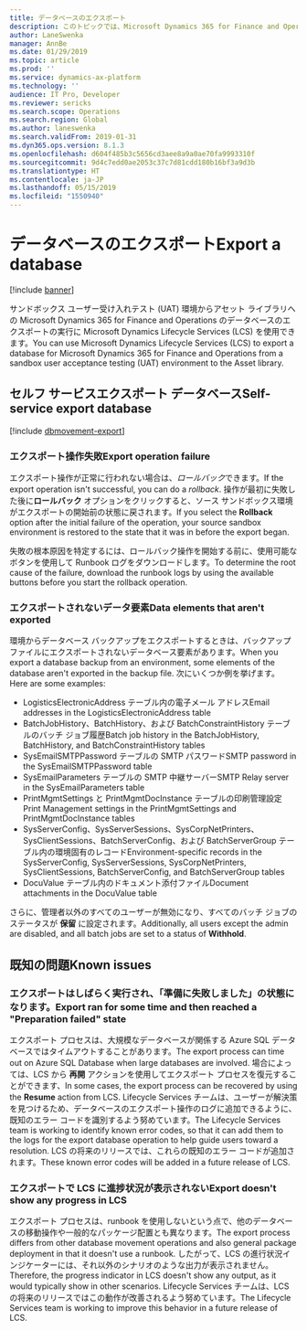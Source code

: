 ```yaml
---
title: データベースのエクスポート
description: このトピックでは、Microsoft Dynamics 365 for Finance and Operations のデータベースをエクスポートする方法について説明します。
author: LaneSwenka
manager: AnnBe
ms.date: 01/29/2019
ms.topic: article
ms.prod: ''
ms.service: dynamics-ax-platform
ms.technology: ''
audience: IT Pro, Developer
ms.reviewer: sericks
ms.search.scope: Operations
ms.search.region: Global
ms.author: laneswenka
ms.search.validFrom: 2019-01-31
ms.dyn365.ops.version: 8.1.3
ms.openlocfilehash: d604f485b3c5656cd3aee8a9a0ae70fa9993310f
ms.sourcegitcommit: 9d4c7edd0ae2053c37c7d81cdd180b16bf3a9d3b
ms.translationtype: HT
ms.contentlocale: ja-JP
ms.lasthandoff: 05/15/2019
ms.locfileid: "1550940"
---
```

# <a name="export-a-database"></a><span data-ttu-id="b7f10-103">データベースのエクスポート</span><span class="sxs-lookup"><span data-stu-id="b7f10-103">Export a database</span></span>

[!include [banner](../includes/banner.md)]

<span data-ttu-id="b7f10-104">サンドボックス ユーザー受け入れテスト (UAT) 環境からアセット ライブラリへの Microsoft Dynamics 365 for Finance and Operations のデータベースのエクスポートの実行に Microsoft Dynamics Lifecycle Services (LCS) を使用できます。</span><span class="sxs-lookup"><span data-stu-id="b7f10-104">You can use Microsoft Dynamics Lifecycle Services (LCS) to export a database for Microsoft Dynamics 365 for Finance and Operations from a sandbox user acceptance testing (UAT) environment to the Asset library.</span></span>

## <a name="self-service-export-database"></a><span data-ttu-id="b7f10-105">セルフ サービスエクスポート データベース</span><span class="sxs-lookup"><span data-stu-id="b7f10-105">Self-service export database</span></span>

[!include [dbmovement-export](../includes/dbmovement-export.md)]

### <a name="export-operation-failure"></a><span data-ttu-id="b7f10-106">エクスポート操作失敗</span><span class="sxs-lookup"><span data-stu-id="b7f10-106">Export operation failure</span></span>

<span data-ttu-id="b7f10-107">エクスポート操作が正常に行われない場合は、*ロールバック*できます。</span><span class="sxs-lookup"><span data-stu-id="b7f10-107">If the export operation isn't successful, you can do a *rollback*.</span></span> <span data-ttu-id="b7f10-108">操作が最初に失敗した後に**ロールバック** オプションをクリックすると、ソース サンドボックス環境がエクスポートの開始前の状態に戻されます。</span><span class="sxs-lookup"><span data-stu-id="b7f10-108">If you select the **Rollback** option after the initial failure of the operation, your source sandbox environment is restored to the state that it was in before the export began.</span></span>

<span data-ttu-id="b7f10-109">失敗の根本原因を特定するには、ロールバック操作を開始する前に、使用可能なボタンを使用して Runbook ログをダウンロードします。</span><span class="sxs-lookup"><span data-stu-id="b7f10-109">To determine the root cause of the failure, download the runbook logs by using the available buttons before you start the rollback operation.</span></span>

### <a name="data-elements-that-arent-exported"></a><span data-ttu-id="b7f10-110">エクスポートされないデータ要素</span><span class="sxs-lookup"><span data-stu-id="b7f10-110">Data elements that aren't exported</span></span>

<span data-ttu-id="b7f10-111">環境からデータベース バックアップをエクスポートするときは、バックアップ ファイルにエクスポートされないデータベース要素があります。</span><span class="sxs-lookup"><span data-stu-id="b7f10-111">When you export a database backup from an environment, some elements of the database aren't exported in the backup file.</span></span> <span data-ttu-id="b7f10-112">次にいくつか例を挙げます。</span><span class="sxs-lookup"><span data-stu-id="b7f10-112">Here are some examples:</span></span>

* <span data-ttu-id="b7f10-113">LogisticsElectronicAddress テーブル内の電子メール アドレス</span><span class="sxs-lookup"><span data-stu-id="b7f10-113">Email addresses in the LogisticsElectronicAddress table</span></span>
* <span data-ttu-id="b7f10-114">BatchJobHistory、BatchHistory、および BatchConstraintHistory テーブルのバッチ ジョブ履歴</span><span class="sxs-lookup"><span data-stu-id="b7f10-114">Batch job history in the BatchJobHistory, BatchHistory, and BatchConstraintHistory tables</span></span>
* <span data-ttu-id="b7f10-115">SysEmailSMTPPassword テーブルの SMTP パスワード</span><span class="sxs-lookup"><span data-stu-id="b7f10-115">SMTP password in the SysEmailSMTPPassword table</span></span>
* <span data-ttu-id="b7f10-116">SysEmailParameters テーブルの SMTP 中継サーバー</span><span class="sxs-lookup"><span data-stu-id="b7f10-116">SMTP Relay server in the SysEmailParameters table</span></span>
* <span data-ttu-id="b7f10-117">PrintMgmtSettings と PrintMgmtDocInstance テーブルの印刷管理設定</span><span class="sxs-lookup"><span data-stu-id="b7f10-117">Print Management settings in the PrintMgmtSettings and PrintMgmtDocInstance tables</span></span>
* <span data-ttu-id="b7f10-118">SysServerConfig、SysServerSessions、SysCorpNetPrinters、SysClientSessions、BatchServerConfig、および BatchServerGroup テーブル内の環境固有のレコード</span><span class="sxs-lookup"><span data-stu-id="b7f10-118">Environment-specific records in the SysServerConfig, SysServerSessions, SysCorpNetPrinters, SysClientSessions, BatchServerConfig, and BatchServerGroup tables</span></span>
* <span data-ttu-id="b7f10-119">DocuValue テーブル内のドキュメント添付ファイル</span><span class="sxs-lookup"><span data-stu-id="b7f10-119">Document attachments in the DocuValue table</span></span>

<span data-ttu-id="b7f10-120">さらに、管理者以外のすべてのユーザーが無効になり、すべてのバッチ ジョブのステータスが **保留** に設定されます。</span><span class="sxs-lookup"><span data-stu-id="b7f10-120">Additionally, all users except the admin are disabled, and all batch jobs are set to a status of **Withhold**.</span></span>

## <a name="known-issues"></a><span data-ttu-id="b7f10-121">既知の問題</span><span class="sxs-lookup"><span data-stu-id="b7f10-121">Known issues</span></span>

### <a name="export-ran-for-some-time-and-then-reached-a-preparation-failed-state"></a><span data-ttu-id="b7f10-122">エクスポートはしばらく実行され、「準備に失敗しました」の状態になります。</span><span class="sxs-lookup"><span data-stu-id="b7f10-122">Export ran for some time and then reached a "Preparation failed" state</span></span>

<span data-ttu-id="b7f10-123">エクスポート プロセスは、大規模なデータベースが関係する Azure SQL データベースではタイムアウトすることがあります。</span><span class="sxs-lookup"><span data-stu-id="b7f10-123">The export process can time out on Azure SQL Database when large databases are involved.</span></span> <span data-ttu-id="b7f10-124">場合によっては、LCS から **再開** アクションを使用してエクスポート プロセスを復元することができます、</span><span class="sxs-lookup"><span data-stu-id="b7f10-124">In some cases, the export process can be recovered by using the **Resume** action from LCS.</span></span> <span data-ttu-id="b7f10-125">Lifecycle Services チームは、ユーザーが解決策を見つけるため、データベースのエクスポート操作のログに追加できるように、既知のエラー コードを識別するよう努めています。</span><span class="sxs-lookup"><span data-stu-id="b7f10-125">The Lifecycle Services team is working to identify known error codes, so that it can add them to the logs for the export database operation to help guide users toward a resolution.</span></span> <span data-ttu-id="b7f10-126">LCS の将来のリリースでは、これらの既知のエラー コードが追加されます。</span><span class="sxs-lookup"><span data-stu-id="b7f10-126">These known error codes will be added in a future release of LCS.</span></span>

### <a name="export-doesnt-show-any-progress-in-lcs"></a><span data-ttu-id="b7f10-127">エクスポートで LCS に進捗状況が表示されない</span><span class="sxs-lookup"><span data-stu-id="b7f10-127">Export doesn't show any progress in LCS</span></span>

<span data-ttu-id="b7f10-128">エクスポート プロセスは、runbook を使用しないという点で、他のデータベースの移動操作や一般的なパッケージ配置とも異なります。</span><span class="sxs-lookup"><span data-stu-id="b7f10-128">The export process differs from other database movement operations and also general package deployment in that it doesn't use a runbook.</span></span> <span data-ttu-id="b7f10-129">したがって、LCS の進行状況インジケーターには、それ以外のシナリオのような出力が表示されません。</span><span class="sxs-lookup"><span data-stu-id="b7f10-129">Therefore, the progress indicator in LCS doesn't show any output, as it would typically show in other scenarios.</span></span> <span data-ttu-id="b7f10-130">Lifecycle Services チームは、LCS の将来のリリースではこの動作が改善されるよう努めています。</span><span class="sxs-lookup"><span data-stu-id="b7f10-130">The Lifecycle Services team is working to improve this behavior in a future release of LCS.</span></span>
